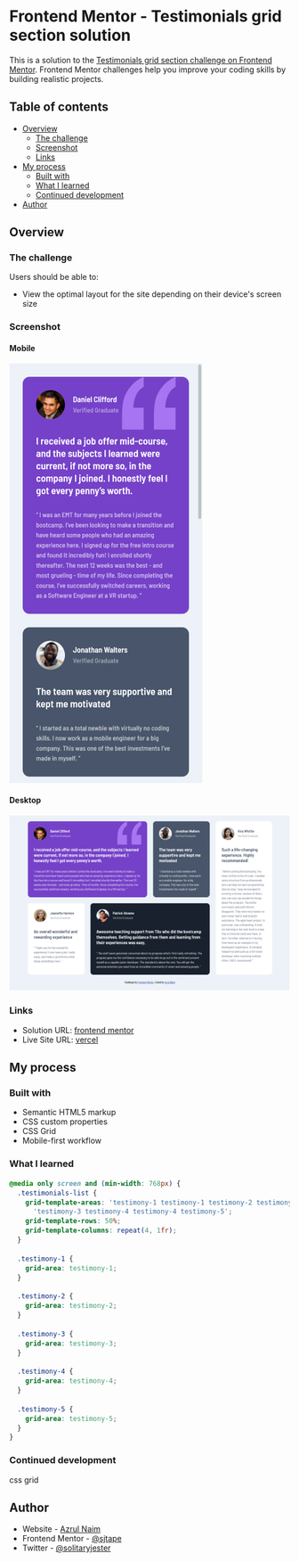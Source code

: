 # Frontend Mentor - Testimonials grid section solution

This is a solution to the [Testimonials grid section challenge on Frontend Mentor](https://www.frontendmentor.io/challenges/testimonials-grid-section-Nnw6J7Un7). Frontend Mentor challenges help you improve your coding skills by building realistic projects. 

## Table of contents

- [Overview](#overview)
  - [The challenge](#the-challenge)
  - [Screenshot](#screenshot)
  - [Links](#links)
- [My process](#my-process)
  - [Built with](#built-with)
  - [What I learned](#what-i-learned)
  - [Continued development](#continued-development)
- [Author](#author)


## Overview

### The challenge

Users should be able to:

- View the optimal layout for the site depending on their device's screen size

### Screenshot

#### Mobile
![](./design/mobile-view.png)

#### Desktop
![](./design/desktop-view.png)



### Links

- Solution URL: [frontend mentor](https://www.frontendmentor.io/challenges/testimonials-grid-section-Nnw6J7Un7)
- Live Site URL: [vercel](https://fm-testimonials-grid-section-main-sjtape.vercel.app/)

## My process

### Built with

- Semantic HTML5 markup
- CSS custom properties
- CSS Grid
- Mobile-first workflow

### What I learned

```css
@media only screen and (min-width: 768px) {
  .testimonials-list {
    grid-template-areas: 'testimony-1 testimony-1 testimony-2 testimony-5'
      'testimony-3 testimony-4 testimony-4 testimony-5';
    grid-template-rows: 50%;
    grid-template-columns: repeat(4, 1fr);
  }

  .testimony-1 {
    grid-area: testimony-1;
  }

  .testimony-2 {
    grid-area: testimony-2;
  }

  .testimony-3 {
    grid-area: testimony-3;
  }

  .testimony-4 {
    grid-area: testimony-4;
  }

  .testimony-5 {
    grid-area: testimony-5;
  }
}
```

### Continued development

css grid

## Author

- Website - [Azrul Naim](https://www.sjtape.github.io)
- Frontend Mentor - [@sjtape](https://www.frontendmentor.io/profile/sjtape)
- Twitter - [@solitaryjester](https://www.twitter.com/solitaryjester)